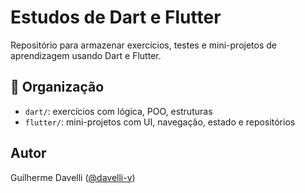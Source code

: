 # Estudos de Dart e Flutter

Repositório para armazenar exercícios, testes e mini-projetos de aprendizagem usando Dart e Flutter.

## 📂 Organização

- `dart/`: exercícios com lógica, POO, estruturas
- `flutter/`: mini-projetos com UI, navegação, estado e repositórios

## Autor

Guilherme Davelli ([@davelli-y](https://www.linkedin.com/in/davelli-y/))